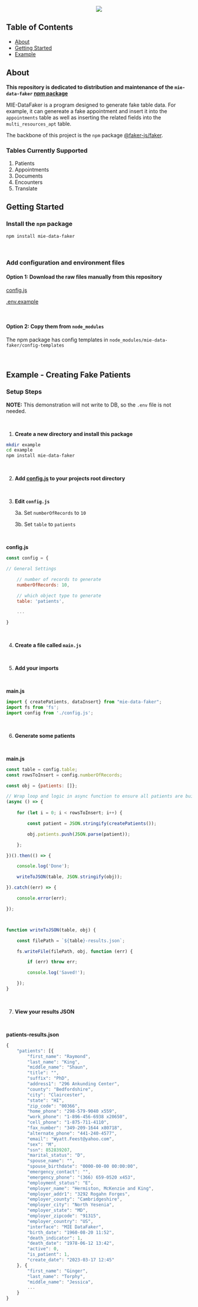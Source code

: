 <p align="center">
    <image src="https://media.github.mieweb.com/user/143/files/0208cdba-2ac3-47a0-8d90-f05b01ce0cf0"/>
</p>

## Table of Contents
<ul>
  <li> <a href="#about">About</a> </li>
  <li> <a href="#getting-started">Getting Started</a> </li>
  <li> <a href="#example">Example</a> </li>
</ul>

## About
<a name="about"/>

**This repository is dedicated to distribution and maintenance of the `mie-data-faker` [npm package](https://www.npmjs.com/package/mie-data-faker)** 

MIE-DataFaker is a program designed to generate fake table data. For example, it can genereate a fake appointment and insert it into the `appointments` table as well as inserting the related fields into the `multi_resources_apt` table.

The backbone of this project is the `npm` package [@faker-js/faker](https://www.npmjs.com/package/@faker-js/faker).

### Tables Currently Supported

1. Patients
2. Appointments
3. Documents
4. Encounters
5. Translate

## Getting Started
<a name="getting-started"/>

### Install the `npm` package

  ```sh
  npm install mie-data-faker
  ```
  
<br>

### Add configuration and environment files

#### Option 1: Download the raw files manually from this repository
  
  [config.js](https://github.mieweb.com/alodish/MIE-DataFaker-npm/blob/main/config-templates/config.js)
  
  [.env.example](https://github.mieweb.com/alodish/MIE-DataFaker-npm/blob/main/config-templates/.env.example)
  
 <br>
 
  #### Option 2: Copy them from `node_modules`
  
  The npm package has config templates in `node_modules/mie-data-faker/config-templates`
  
  <br>
  
## Example - Creating Fake Patients
<a name="example"/>

### Setup Steps 
**NOTE:** This demonstration will not write to DB, so the `.env` file is not needed.

<br>

1. **Create a new directory and install this package** 


```sh
mkdir example
cd example
npm install mie-data-faker
```
<br>

2. **Add [config.js](https://github.mieweb.com/alodish/MIE-DataFaker-npm/blob/main/config-templates/config.js) to your projects root directory**

<br>

3. **Edit `config.js`**

    3a. Set `numberOfRecords` to `10`

    3b. Set `table` to `patients`

<br>

**config.js**
```javascript
const config = {

// General Settings

    // number of records to generate
    numberOfRecords: 10,

    // which object type to generate
    table: 'patients',

    ...

}
```
<br>

4. **Create a file called `main.js`**
<br>

5. **Add your imports**
<br>

**main.js**
```javascript
import { createPatients, dataInsert} from "mie-data-faker";
import fs from 'fs';
import config from './config.js';
```
<br>

6. **Generate some patients**
<br>

**main.js**
```javascript
const table = config.table;
const rowsToInsert = config.numberOfRecords;

const obj = {patients: []};

// Wrap loop and logic in async function to ensure all patients are built prior to writing to JSON
(async () => {
    
    for (let i = 0; i < rowsToInsert; i++) {

        const patient = JSON.stringify(createPatients());

        obj.patients.push(JSON.parse(patient));

    };

})().then(() => {

    console.log('Done');

    writeToJSON(table, JSON.stringify(obj));

}).catch((err) => {

    console.error(err);

});



function writeToJSON(table, obj) {

    const filePath = `${table}-results.json`;

    fs.writeFile(filePath, obj, function (err) {

        if (err) throw err;

        console.log('Saved!');

    });
}
```
<br>

7. **View your results JSON**
<br>

**patients-results.json**
```javascript
{
    "patients": [{
        "first_name": "Raymond",
        "last_name": "King",
        "middle_name": "Shaun",
        "title": "",
        "suffix": "PhD",
        "address1": "296 Ankunding Center",
        "county": "Bedfordshire",
        "city": "Claircester",
        "state": "HI",
        "zip_code": "00366",
        "home_phone": "298-579-9040 x559",
        "work_phone": "1-896-456-6938 x20650",
        "cell_phone": "1-875-711-4110",
        "fax_number": "349-209-1644 x80718",
        "alternate_phone": "441-240-4577",
        "email": "Wyatt.Feest@yahoo.com",
        "sex": "M",
        "ssn": 852839207,
        "marital_status": "D",
        "spouse_name": "",
        "spouse_birthdate": "0000-00-00 00:00:00",
        "emergency_contact": "",
        "emergency_phone": "(366) 659-0520 x453",
        "employment_status": "E",
        "employer_name": "Hermiston, McKenzie and King",
        "employer_addr1": "3292 Rogahn Forges",
        "employer_county": "Cambridgeshire",
        "employer_city": "North Yesenia",
        "employer_state": "MD",
        "employer_zipcode": "91315",
        "employer_country": "US",
        "interface": "MIE DataFaker",
        "birth_date": "1960-08-20 11:52",
        "death_indicator": 1,
        "death_date": "1978-06-12 13:42",
        "active": 0,
        "is_patient": 1,
        "create_date": "2023-03-17 12:45"
    }, {
        "first_name": "Ginger",
        "last_name": "Torphy",
        "middle_name": "Jessica",
        ...
    }
}
